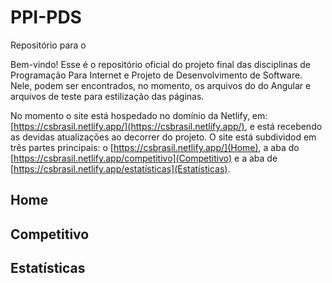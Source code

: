 # PPI-PDS
Repositório para o 

Bem-vindo! Esse é o repositório oficial do projeto final das disciplinas de Programação Para Internet e Projeto de Desenvolvimento de Software. Nele, podem ser encontrados, no momento, os arquivos do do Angular e arquivos de teste para estilização das páginas. 

No momento o site está hospedado no domínio da Netlify, em: [https://csbrasil.netlify.app/](https://csbrasil.netlify.app/), e está recebendo as devidas atualizações ao decorrer do projeto. O site está subdividod em três partes principais: o [https://csbrasil.netlify.app/](Home), a aba do [https://csbrasil.netlify.app/competitivo](Competitivo) e a aba de [https://csbrasil.netlify.app/estatísticas](Estatísticas).

## Home

## Competitivo

## Estatísticas